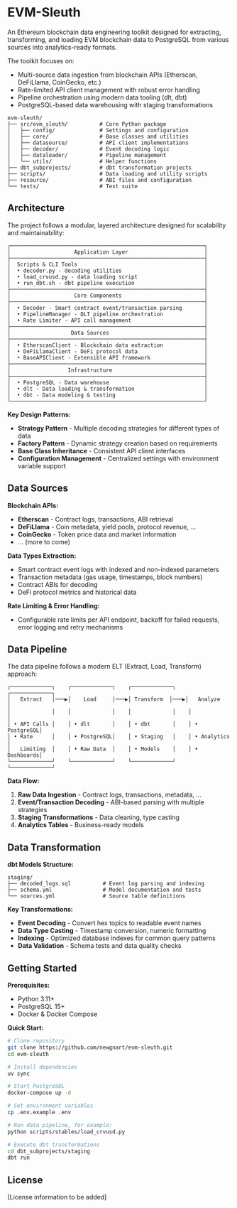 # EVM-Sleuth
An Ethereum blockchain data engineering toolkit designed for extracting, transforming, and loading EVM blockchain data to PostgreSQL from various sources into analytics-ready formats.

The toolkit focuses on:

- Multi-source data ingestion from blockchain APIs (Etherscan, DeFiLlama, CoinGecko, etc.)
- Rate-limited API client management with robust error handling
- Pipeline orchestration using modern data tooling (dlt, dbt)
- PostgreSQL-based data warehousing with staging transformations

```
evm-sleuth/
├── src/evm_sleuth/          # Core Python package
│   ├── config/              # Settings and configuration
│   ├── core/                # Base classes and utilities
│   ├── datasource/          # API client implementations
│   ├── decoder/             # Event decoding logic
│   ├── dataloader/          # Pipeline management
│   └── utils/               # Helper functions
├── dbt_subprojects/         # dbt transformation projects
├── scripts/                 # Data loading and utility scripts
├── resource/                # ABI files and configuration
└── tests/                   # Test suite
```
## Architecture

The project follows a modular, layered architecture designed for scalability and maintainability:

```
┌─────────────────────────────────────────────────────────────┐
│                    Application Layer                        │
├─────────────────────────────────────────────────────────────┤
│  Scripts & CLI Tools                                        │
│  • decoder.py - decoding utilities                          │
│  • load_crvusd.py - data loading script                     │
│  • run_dbt.sh - dbt pipeline execution                      │
├─────────────────────────────────────────────────────────────┤
│                    Core Components                          │
├─────────────────────────────────────────────────────────────┤
│  • Decoder - Smart contract event/transaction parsing       │
│  • PipelineManager - DLT pipeline orchestration             │
│  • Rate Limiter - API call management                       │
├─────────────────────────────────────────────────────────────┤
│                   Data Sources                              │
├─────────────────────────────────────────────────────────────┤
│  • EtherscanClient - Blockchain data extraction             │
│  • DeFiLlamaClient - DeFi protocol data                     │
│  • BaseAPIClient - Extensible API framework                 │
├─────────────────────────────────────────────────────────────┤
│                  Infrastructure                             │
├─────────────────────────────────────────────────────────────┤
│  • PostgreSQL - Data warehouse                              │
│  • dlt - Data loading & transformation                      │
│  • dbt - Data modeling & testing                            │
└─────────────────────────────────────────────────────────────┘
```

**Key Design Patterns:**
- **Strategy Pattern** - Multiple decoding strategies for different types of data
- **Factory Pattern** - Dynamic strategy creation based on requirements
- **Base Class Inheritance** - Consistent API client interfaces
- **Configuration Management** - Centralized settings with environment variable support

## Data Sources

**Blockchain APIs:**
- **Etherscan** - Contract logs, transactions, ABI retrieval
- **DeFiLlama** - Coin metadata, yield pools, protocol revenue, ...
- **CoinGecko** - Token price data and market information
- ... (more to come)

**Data Types Extraction:**
- Smart contract event logs with indexed and non-indexed parameters
- Transaction metadata (gas usage, timestamps, block numbers)
- Contract ABIs for decoding
- DeFi protocol metrics and historical data

**Rate Limiting & Error Handling:**
- Configurable rate limits per API endpoint, backoff for failed requests, error logging and retry mechanisms

## Data Pipeline

The data pipeline follows a modern ELT (Extract, Load, Transform) approach:

```
┌─────────────┐    ┌─────────────┐    ┌─────────────┐    ┌─────────────┐
│   Extract   │───▶│    Load     │───▶│ Transform  │───▶│   Analyze   │
│             │    │             │    │             │    │             │
│ • API Calls │    │ • dlt       │    │ • dbt       │    │ • PostgreSQL│
│ • Rate      │    │ • PostgreSQL│    │ • Staging   │    │ • Analytics │
│   Limiting  │    │ • Raw Data  │    │ • Models    │    │ • Dashboards│
└─────────────┘    └─────────────┘    └─────────────┘    └─────────────┘
```

**Data Flow:**
1. **Raw Data Ingestion** - Contract logs, transactions, metadata, ...
2. **Event/Transaction Decoding** - ABI-based parsing with multiple strategies
3. **Staging Transformations** - Data cleaning, type casting
4. **Analytics Tables** - Business-ready models

## Data Transformation

**dbt Models Structure:**
```
staging/
├── decoded_logs.sql          # Event log parsing and indexing
├── schema.yml                # Model documentation and tests
└── sources.yml               # Source table definitions
```

**Key Transformations:**
- **Event Decoding** - Convert hex topics to readable event names
- **Data Type Casting** - Timestamp conversion, numeric formatting
- **Indexing** - Optimized database indexes for common query patterns
- **Data Validation** - Schema tests and data quality checks


## Getting Started

**Prerequisites:**
- Python 3.11+
- PostgreSQL 15+
- Docker & Docker Compose

**Quick Start:**
```bash
# Clone repository
git clone https://github.com/newgnart/evm-sleuth.git
cd evm-sleuth

# Install dependencies
uv sync

# Start PostgreSQL
docker-compose up -d

# Set environment variables
cp .env.example .env

# Run data pipeline, for example:
python scripts/stables/load_crvusd.py

# Execute dbt transformations
cd dbt_subprojects/staging
dbt run
```


## License

[License information to be added]

